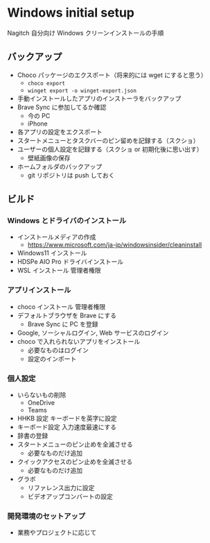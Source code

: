 # Windows initial setup

Nagitch 自分向け Windows クリーンインストールの手順

## バックアップ

- Choco パッケージのエクスポート（将来的には wget にすると思う） 
  - `choco export`
  - `winget export -o winget-export.json`
- 手動インストールしたアプリのインストーラをバックアップ
- Brave Sync に参加してるか確認
  - 今の PC
  - iPhone
- 各アプリの設定をエクスポート
- スタートメニューとタスクバーのピン留めを記録する（スクショ）
- ユーザーの個人設定を記録する（スクショ or 初期化後に思い出す）
  - 壁紙画像の保存
- ホームフォルダのバックアップ
  - git リポジトリは push しておく

## ビルド

### Windows とドライバのインストール

- インストールメディアの作成
  - https://www.microsoft.com/ja-jp/windowsinsider/cleaninstall
- Windows11 インストール
- HDSPe AIO Pro ドライバインストール
- WSL インストール 管理者権限

### アプリインストール

- choco インストール 管理者権限
- デフォルトブラウザを Brave にする
  - Brave Sync に PC を登録
- Google, ソーシャルログイン, Web サービスのログイン
- choco で入れられないアプリをインストール
  - 必要なものはログイン
  - 設定のインポート

### 個人設定

- いらないもの削除
  - OneDrive
  - Teams
- HHKB 設定 キーボードを英字に設定
- キーボード設定 入力速度最速にする
- 辞書の登録
- スタートメニューのピン止めを全滅させる
  - 必要なものだけ追加
- クイックアクセスのピン止めを全滅させる
  - 必要なものだけ追加
- グラボ
  - リファレンス出力に設定
  - ビデオアップコンバートの設定

### 開発環境のセットアップ

- 業務やプロジェクトに応じて
